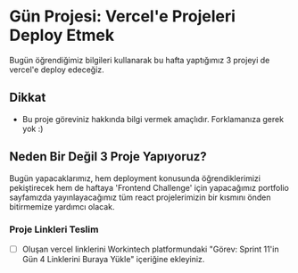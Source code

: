 # Gün Projesi: Vercel'e Projeleri Deploy Etmek
Bugün öğrendiğimiz bilgileri kullanarak bu hafta yaptığımız 3 projeyi de vercel'e deploy edeceğiz. 

## Dikkat
- Bu proje göreviniz hakkında bilgi vermek amaçlıdır. Forklamanıza gerek yok :)

## Neden Bir Değil 3 Proje Yapıyoruz?
Bugün yapacaklarımız, hem deployment konusunda öğrendiklerimizi pekiştirecek hem de haftaya 'Frontend Challenge' için yapacağımız portfolio sayfamızda yayınlayacağımız tüm react projelerimizin bir kısmını önden bitirmemize yardımcı olacak.


### Proje Linkleri Teslim
- [ ] Oluşan vercel linklerini Workintech platformundaki "Görev: Sprint 11'in Gün 4 Linklerini Buraya Yükle" içeriğine ekleyiniz.
